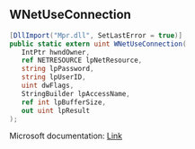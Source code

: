 ## WNetUseConnection

```csharp
[DllImport("Mpr.dll", SetLastError = true)]
public static extern uint WNetUseConnection(
   IntPtr hwndOwner,
   ref NETRESOURCE lpNetResource,
   string lpPassword,
   string lpUserID,
   uint dwFlags,
   StringBuilder lpAccessName,
   ref int lpBufferSize,
   out uint lpResult
);
```

Microsoft documentation: [Link](https://docs.microsoft.com/en-us/windows/win32/api/winnetwk/nf-winnetwk-wnetuseconnectiona)
